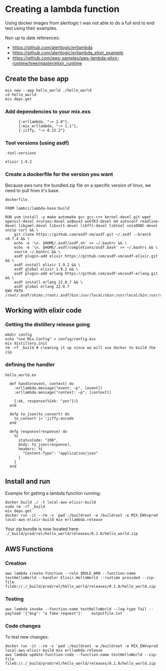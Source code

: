 # Creating a lambda function

Using docker images from alertlogic I was not able to do a full end to end test using their examples.

Non up to date references:

* https://github.com/alertlogic/erllambda
* https://github.com/alertlogic/erllambda_elixir_example
* https://github.com/aws-samples/aws-lambda-elixir-runtime/tree/master/elixir_runtime

## Create the base app

```
mix new --app hello_world ./hello_world
cd hello_world
mix deps.get
```

### Add dependencies to your mix.exs

```
      {:erllambda, "~> 2.0"},
      {:mix_erllambda, "~> 1.1"},
      {:jiffy, "~> 0.15.2"}
```

### Tool versions (using asdf)

`.tool-versions`

```
elixir 1.9.2
```

### Create a dockerfile for the version you want

Because aws runs the bundled.zip file on a specific version of linux, we need to pull from it's base.

`dockerfile`
```
FROM lambci/lambda-base:build

RUN yum install -y make automake gcc gcc-c++ kernel-devel git wget openssl-devel ncurses-devel wxBase3 wxGTK3-devel m4 autoconf readline-devel libyaml-devel libxslt-devel libffi-devel libtool unixODBC-devel unzip curl && \
    git clone https://github.com/asdf-vm/asdf.git ~/.asdf --branch v0.7.4 && \
    echo -e '\n. $HOME/.asdf/asdf.sh' >> ~/.bashrc && \
    echo -e '\n. $HOME/.asdf/completions/asdf.bash' >> ~/.bashrc && \
    source ~/.bashrc && \
    asdf plugin-add elixir https://github.com/asdf-vm/asdf-elixir.git && \
    asdf install elixir 1.9.2 && \
    asdf global elixir 1.9.2 && \
    asdf plugin-add erlang https://github.com/asdf-vm/asdf-erlang.git && \
    asdf install erlang 22.0.7 && \
    asdf global erlang 22.0.7
ENV PATH /root/.asdf/shims:/root/.asdf/bin:/usr/local/sbin:/usr/local/bin:/usr/sbin:/usr/bin:/sbin:/bin:/opt/bin
```

## Working with elixir code

### Getting the distillery release going

```
mkdir config
echo "use Mix.Config" > config/config.exs
mix distillery.init
rm -rf _build # cleaning it up since we will use docker to build the zip
```

### defining the handler

`hello_world.ex`

```
  def handle(event, context) do
    :erllambda.message("event: ~p", [event])
    :erllambda.message("context: ~p", [context])

    {:ok, response(%{ok: "yes"})}
  end

  defp to_json(to_convert) do
    to_convert |> :jiffy.encode
  end

  defp response(response) do
    %{
      statusCode: "200",
      body: to_json(response),
      headers: %{
        "Content-Type": "application/json"
      }
    }
  end
```

## Install and run

Example for getting a lambda function running:

```
docker build ./ -t local-aws-elixir-build
sudo rm -rf _build
mix deps.get
docker run -it --rm -v `pwd`:/buildroot -w /buildroot -e MIX_ENV=prod local-aws-elixir-build mix erllambda.release

```

Your zip bundle is now located here:
`./_build/prod/rel/hello_world/releases/0.1.0/hello_world.zip`

## AWS Functions

### Creation

```
aws lambda create-function --role $ROLE_ARN --function-name testHelloWorld --handler Elixir.HelloWorld --runtime provided --zip-file fileb://./_build/prod/rel/hello_world/releases/0.1.0/hello_world.zip

```

### Testing

```
aws lambda invoke --function-name testHelloWorld --log-type Tail --payload '{"msg": "a fake request"}'    outputfile.txt

```


### Code changes

To test new changes:

```
docker run -it --rm -v `pwd`:/buildroot -w /buildroot -e MIX_ENV=prod local-aws-elixir-build mix erllambda.release
aws lambda update-function-code --function-name testHelloWorld --zip-file fileb://./_build/prod/rel/hello_world/releases/0.1.0/hello_world.zip
```
